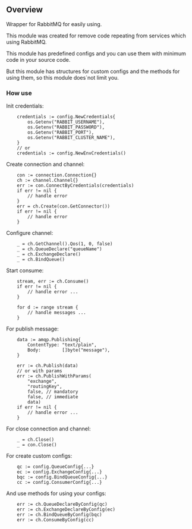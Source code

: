 ## Overview

Wrapper for RabbitMQ for easily using.

This module was created for remove code repeating from services which using RabbitMQ.

This module has predefined configs and you can use them with minimum code in your source code.

But this module has structures for custom configs and the methods for using them, so this module does`not limit you.

### How use

Init credentials:
```
    credentials := config.NewCredentials{
        os.Getenv("RABBIT_USERNAME"),
        os.Getenv("RABBIT_PASSWORD"),
        os.Getenv("RABBIT_PORT"),
        os.Getenv("RABBIT_CLUSTER_NAME"),
    }
    // or
    credentials := config.NewEnvCredentials()
```

Create connection and channel:

```
    con := connection.Connection{}
    ch := channel.Channel{}
    err := con.ConnectByCredentials(credentials)
    if err != nil {
        // handle error
    }
    err = ch.Create(con.GetConnector())
    if err != nil {
        // handle error
    }
```

Configure channel:

```
    _ = ch.GetChannel().Qos(1, 0, false)
    _ = ch.QueueDeclare("queueName")
    _ = ch.ExchangeDeclare()
    _ = ch.BindQueue()
```

Start consume:

```
    stream, err := ch.Consume()
    if err != nil {
        // handle error ...
    }

    for d := range stream {
        // handle messages ...
    }
```

For publish message:
```
    data := amqp.Publishing{
    	ContentType: "text/plain",
    	Body:        []byte("message"),
    }

    err := ch.Publish(data)
    // or with params
    err := ch.PublishWithParams(
        "exchange", 
        "routingKey", 
        false, // mandatory 
        false, // immediate 
        data)
    if err != nil {
        // handle error ...
    }
```

For close connection and channel:

```
    _ = ch.Close()
    _ = con.Close()
```

For create custom configs:

```
    qc := config.QueueConfig{...}
    ec := config.ExchangeConfig{...}
    bqc := config.BindQueueConfig{...}
    cc := config.ConsumerConfig{...}

```

And use methods for using your configs:
```
    err := ch.QueueDeclareByConfig(qc)
    err := ch.ExchangeDeclareByConfig(ec)
    err := ch.BindQueueByConfig(bqc)
    err := ch.ConsumeByConfig(cc)
```
